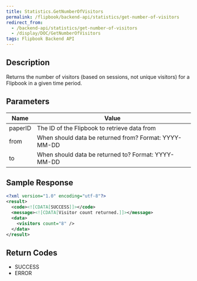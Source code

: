 ```yaml
---
title: Statistics.GetNumberOfVisitors
permalink: /flipbook/backend-api/statistics/get-number-of-visitors
redirect_from:
  - /backend-api/statistics/get-number-of-visitors
  - /display/DOC/GetNumberOfVisitors
tags: Flipbook Backend API
---
```


## Description

Returns the number of visitors (based on sessions, not unique visitors) for a Flipbook in a given time period.

## Parameters

| Name    | Value
|---------|-------------------------------------------------------
| paperID | The ID of the Flipbook to retrieve data from
| from	  | When should data be returned from? Format: YYYY-MM-DD
| to 	  | When should data be returned to? Format: YYYY-MM-DD


## Sample Response
```xml
<?xml version="1.0" encoding="utf-8"?>
<result>
  <code><![CDATA[SUCCESS]]></code>
  <message><![CDATA[Visitor count returned.]]></message>
  <data>
    <visitors count="8" />
  </data>
</result>
```

## Return Codes

* SUCCESS
* ERROR